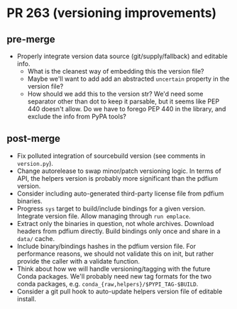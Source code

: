 <!-- SPDX-FileCopyrightText: 2023 geisserml <geisserml@gmail.com> -->
<!-- SPDX-License-Identifier: CC-BY-4.0 -->

# PR 263 (versioning improvements)

## pre-merge
- Properly integrate version data source (git/supply/fallback) and editable info.
  * What is the cleanest way of embedding this the version file?
  * Maybe we'll want to add add an abstracted `uncertain` property in the version file?
  * How should we add this to the version str? We'd need some separator other than dot to keep it parsable, but it seems like PEP 440 doesn't allow. Do we have to forego PEP 440 in the library, and exclude the info from PyPA tools?

## post-merge
- Fix polluted integration of sourcebuild version (see comments in `version.py`).
- Change autorelease to swap minor/patch versioning logic. In terms of API, the helpers version is probably more significant than the pdfium version.
- Consider including auto-generated third-party license file from pdfium binaries.
- Progress `sys` target to build/include bindings for a given version. Integrate version file. Allow managing through `run emplace`.
- Extract only the binaries in question, not whole archives. Download headers from pdfium directly. Build bindings only once and share in a `data/` cache.
- Include binary/bindings hashes in the pdfium version file. For performance reasons, we should not validate this on init, but rather provide the caller with a validate function.
- Think about how we will handle versioning/tagging with the future Conda packages. We'll probably need new tag formats for the two conda packages, e.g. `conda_{raw,helpers}/$PYPI_TAG-$BUILD`.
- Consider a git pull hook to auto-update helpers version file of editable install.
